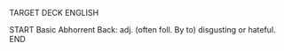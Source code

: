 TARGET DECK
ENGLISH

START
Basic
Abhorrent
Back: adj. (often foll. By to) disgusting or hateful.
END
